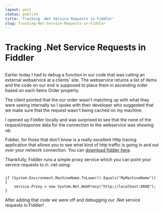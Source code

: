 ```yaml
---
layout: post
status: publish
title: 'Tracking .Net Service Requests in Fiddler'
slug: Tracking-Net-Service-Requests-in-Fiddler
---
```

# Tracking .Net Service Requests in Fiddler
## 

Earlier today I had to debug a function in our code that was calling an external webservice at a clients' site. The webservice returns a list of items and the code on our end is supposed to place them in ascending order based on each items Order property.

The client pointed that the our order wasn't matching up with what they were seeing internally so I spoke with their developer who suggested that we make sure that the request wasn't being cached on my machine.

I opened up Fiddler locally and was surprised to see that the none of the request/response data for the connection to the webservice was showing up. 

Fiddler, for those that don't know is a really excellent Http tracing application that allows you to see what kind of http traffic is going in and out over your network connection. You can <a href="http://www.fiddler2.com/fiddler2/">download fiddler here</a>.

Thankfully, Fiddler runs a simple proxy service which you can point your service requests to in .net using:

<pre class="prettyprint"><code>
if (System.Environment.MachineName.ToLower().Equals("MyMachineName"))
{
    service.Proxy = new System.Net.WebProxy("http://localhost:8888");
}
</code></pre>

After adding that code we were off and debugging our .Net service requests in Fiddler!